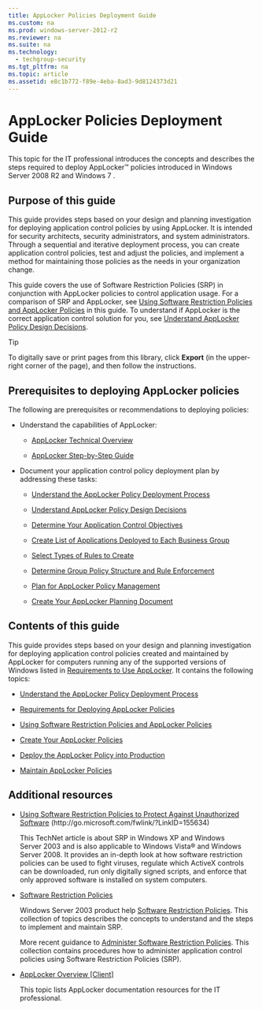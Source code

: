 ```yaml
---
title: AppLocker Policies Deployment Guide
ms.custom: na
ms.prod: windows-server-2012-r2
ms.reviewer: na
ms.suite: na
ms.technology: 
  - techgroup-security
ms.tgt_pltfrm: na
ms.topic: article
ms.assetid: e8c1b772-f89e-4eba-8ad3-9d8124373d21
---
```

# AppLocker Policies Deployment Guide
This topic for the IT professional introduces the concepts and describes the steps required to deploy AppLocker™ policies introduced in  Windows Server 2008 R2  and  Windows 7 .

## Purpose of this guide
This guide provides steps based on your design and planning investigation for deploying application control policies by using AppLocker. It is intended for security architects, security administrators, and system administrators. Through a sequential and iterative deployment process, you can create application control policies, test and adjust the policies, and implement a method for maintaining those policies as the needs in your organization change.

This guide covers the use of Software Restriction Policies \(SRP\) in conjunction with AppLocker policies to control application usage. For a comparison of SRP and AppLocker, see [Using Software Restriction Policies and AppLocker Policies](Using-Software-Restriction-Policies-and-AppLocker-Policies.md) in this guide. To understand if AppLocker is the correct application control solution for you, see [Understand AppLocker Policy Design Decisions](Understand-AppLocker-Policy-Design-Decisions.md).

> [!TIP]
> To digitally save or print pages from this library, click **Export** \(in the upper\-right corner of the page\), and then follow the instructions.

## Prerequisites to deploying AppLocker policies
The following are prerequisites or recommendations to deploying policies:

-   Understand the capabilities of AppLocker:

    -   [AppLocker Technical Overview](https://technet.microsoft.com/en-us/library/ee424365(d=default,l=en-us,v=ws.10).aspx)

    -   [AppLocker Step\-by\-Step Guide](http://technet.microsoft.com/library/dd723686(v=ws.10).aspx)

-   Document your application control policy deployment plan by addressing these tasks:

    -   [Understand the AppLocker Policy Deployment Process](Understand-the-AppLocker-Policy-Deployment-Process.md)

    -   [Understand AppLocker Policy Design Decisions](Understand-AppLocker-Policy-Design-Decisions.md)

    -   [Determine Your Application Control Objectives](Determine-Your-Application-Control-Objectives.md)

    -   [Create List of Applications Deployed to Each Business Group](Create-List-of-Applications-Deployed-to-Each-Business-Group.md)

    -   [Select Types of Rules to Create](Select-Types-of-Rules-to-Create.md)

    -   [Determine Group Policy Structure and Rule Enforcement](Determine-Group-Policy-Structure-and-Rule-Enforcement.md)

    -   [Plan for AppLocker Policy Management](Plan-for-AppLocker-Policy-Management.md)

    -   [Create Your AppLocker Planning Document](Create-Your-AppLocker-Planning-Document.md)

## Contents of this guide
This guide provides steps based on your design and planning investigation for deploying application control policies created and maintained by AppLocker for computers running any of the supported versions of Windows listed in [Requirements to Use AppLocker](Requirements-to-Use-AppLocker.md). It contains the following topics:

-   [Understand the AppLocker Policy Deployment Process](Understand-the-AppLocker-Policy-Deployment-Process.md)

-   [Requirements for Deploying AppLocker Policies](Requirements-for-Deploying-AppLocker-Policies.md)

-   [Using Software Restriction Policies and AppLocker Policies](Using-Software-Restriction-Policies-and-AppLocker-Policies.md)

-   [Create Your AppLocker Policies](Create-Your-AppLocker-Policies.md)

-   [Deploy the AppLocker Policy into Production](Deploy-the-AppLocker-Policy-into-Production.md)

-   [Maintain AppLocker Policies](Maintain-AppLocker-Policies.md)

## Additional resources

-   [Using Software Restriction Policies to Protect Against Unauthorized Software](http://go.microsoft.com/fwlink/?LinkID=155634) \(http:\/\/go.microsoft.com\/fwlink\/?LinkID\=155634\)

    This TechNet article is about SRP in Windows XP and Windows Server 2003 and is also applicable to Windows Vista® and Windows Server 2008. It provides an in\-depth look at how software restriction policies can be used to fight viruses, regulate which ActiveX controls can be downloaded, run only digitally signed scripts, and enforce that only approved software is installed on system computers.

-   [Software Restriction Policies](https://technet.microsoft.com/library/cc779607(v=ws.10).aspx)

    Windows Server 2003 product help [Software Restriction Policies](https://technet.microsoft.com/library/cc779607(v=ws.10).aspx). This collection of topics describes the concepts to understand and the steps to implement and maintain SRP.

    More recent guidance to [Administer Software Restriction Policies](http://technet.microsoft.com/library/hh994606.aspx). This collection contains procedures how to administer application control policies using Software Restriction Policies \(SRP\).

-   [AppLocker Overview \[Client\]](assetId:///1637ae87-5059-4d95-8c68-96f35cbc88c7)

    This topic lists AppLocker documentation resources for the IT professional.



